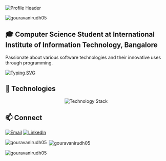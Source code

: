 
![Profile Header](https://capsule-render.vercel.app/api?type=waving&height=300&color=gradient&text=Hi%20,%20I%20am%20Gourav%20Anirudh&textBg=false&descAlign=24&descAlignY=91)

<p align="left"> <img src="https://komarev.com/ghpvc/?username=gouravanirudh05&label=Profile%20views&color=0e75b6&style=flat" alt="gouravanirudh05" /> </p>

## 🎓 Computer Science Student at International Institute of Information Technology, Bangalore

Passionate about various software technologies and their innovative uses through programming.

[![Typing SVG](https://readme-typing-svg.herokuapp.com?font=Consolas&size=30&pause=1250&color=207194&width=435&lines=Competitive+Programmer;MachineLearning+Enthusiast;Web+developer)](https://git.io/typing-svg)

## 🚀 Technologies
<p align="center">
  <img src="https://skillicons.dev/icons?i=python,cpp,c,java,javascript,django,flask,react,express,nodejs,mongodb,css,git" alt="Technology Stack"/>
</p>

## 📫 Connect
[![Email](https://img.shields.io/badge/Email-D14836?style=for-the-badge&logo=gmail&logoColor=white)](mailto:GouravAnirudh.BJ@iiitb.ac.in)
[![LinkedIn](https://img.shields.io/badge/LinkedIn-0077B5?style=for-the-badge&logo=linkedin&logoColor=white)](www.linkedin.com/in/gouravanirudh)

<p><img align="left" src="https://github-readme-stats.vercel.app/api/top-langs?username=gouravanirudh05&show_icons=true&locale=en&layout=compact" alt="gouravanirudh05" /></p>

<p>&nbsp;<img align="center" src="https://github-readme-stats.vercel.app/api?username=gouravanirudh05&show_icons=true&locale=en" alt="gouravanirudh05" /></p>

<p><img align="center" src="https://github-readme-streak-stats.herokuapp.com/?user=gouravanirudh05&" alt="gouravanirudh05" /></p>
